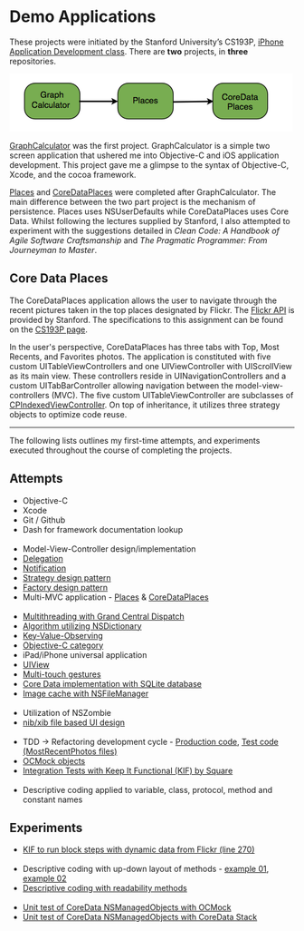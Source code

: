 Demo Applications
===
These projects were initiated by the Stanford University’s CS193P, [iPhone Application Development class](http://www.stanford.edu/class/cs193p/cgi-bin/drupal/downloads-2010-fall). There are __two__ projects, in __three__ repositories. 

![Workflow](https://github.com/kPhilosopher/CoreDataPlaces/raw/master/Readme/workflow_of_repo.png)


[GraphCalculator](https://github.com/kPhilosopher/graphCalculator_test) was the first project. GraphCalculator is a simple two screen application that ushered me into Objective-C and iOS application development. This project gave me a glimpse to the syntax of Objective-C, Xcode, and the cocoa framework.

[Places](https://github.com/kPhilosopher/Places) and [CoreDataPlaces](https://github.com/kPhilosopher/CoreDataPlaces) were completed after GraphCalculator. The main difference between the two part project is the mechanism of persistence. Places uses NSUserDefaults while CoreDataPlaces uses Core Data. Whilst following the lectures supplied by Stanford, I also attempted to experiment with the suggestions detailed in *Clean Code: A Handbook of Agile Software Craftsmanship* and *The Pragmatic Programmer: From Journeyman to Master*.


Core Data Places
---

The CoreDataPlaces application allows the user to navigate through the recent pictures taken in the top places designated by Flickr. The [Flickr API](https://github.com/kPhilosopher/CoreDataPlaces/blob/master/CoreDataPlaces/Flickr/FlickrFetcher.h) is provided by Stanford. The specifications to this assignment can be found on the [CS193P page](http://www.stanford.edu/class/cs193p/cgi-bin/drupal/downloads-2010-fall). 

In the user's perspective, CoreDataPlaces has three tabs with Top, Most Recents, and Favorites photos. The application is constituted with five custom UITableViewControllers and one UIViewController with UIScrollView as its main view. These controllers reside in UINavigationControllers and a custom UITabBarController allowing navigation between the model-view-controllers (MVC). The five custom UITableViewController are subclasses of [CPIndexedViewController](https://github.com/kPhilosopher/CoreDataPlaces/blob/master/CoreDataPlaces/IndexedTableMVC/CPIndexedTableViewController.h). On top of inheritance, it utilizes three strategy objects to optimize code reuse. 

----

The following lists outlines my first-time attempts, and experiments executed throughout the course of completing the projects.

Attempts
--------

- Objective-C
- Xcode
- Git / Github
- Dash for framework documentation lookup
<br /><br />
- Model-View-Controller design/implementation
- [Delegation](https://github.com/kPhilosopher/Places/blob/master/Places_09/PLAppDelegate.m)
- [Notification](https://github.com/kPhilosopher/CoreDataPlaces/blob/master/CoreDataPlaces/CoreDataTableMVC/CPCoreDataTableViewController.m)
- [Strategy design pattern](https://github.com/kPhilosopher/CoreDataPlaces/blob/master/CoreDataPlaces/IndexedTableMVC/CPIndexedTableViewController.m)
- [Factory design pattern](https://github.com/kPhilosopher/CoreDataPlaces/blob/master/CoreDataPlaces/CoreDataTableMVC/CPCoreDataTableViewController.m)
- Multi-MVC application - [Places](https://github.com/kPhilosopher/Places) & [CoreDataPlaces](https://github.com/kPhilosopher/CoreDataPlaces)
<br /><br />
- [Multithreading with Grand Central Dispatch](https://github.com/kPhilosopher/CoreDataPlaces/blob/master/CoreDataPlaces/ScrollableImageMVC/CPScrollableImageViewController.m)
- [Algorithm utilizing NSDictionary](https://github.com/kPhilosopher/CoreDataPlaces/blob/master/CoreDataPlaces/PhotosTableMVC/CPPhotosDataIndexer.m)
- [Key-Value-Observing](https://github.com/kPhilosopher/Places/blob/master/Places_09/PlaceTableViewController.m)
- [Objective-C category](https://github.com/kPhilosopher/CoreDataPlaces/tree/master/CoreDataPlaces/Categories)
- iPad/iPhone universal application
- [UIView](https://github.com/kPhilosopher/graphCalculator_test/blob/master/GraphCalculator/GraphView.h)
- [Multi-touch gestures](https://github.com/kPhilosopher/graphCalculator_test/blob/master/GraphCalculatorViewController.m)
- [Core Data implementation with SQLite database](https://github.com/kPhilosopher/CoreDataPlaces/blob/master/CoreDataPlaces/AppDelegate/CPAppDelegate.m)
- [Image cache with NSFileManager](https://github.com/kPhilosopher/CoreDataPlaces/blob/master/CoreDataPlaces/ScrollableImageMVC/CPImageCacheHandler.m)
<br /><br />
- Utilization of NSZombie
- [nib/xib file based UI design](https://github.com/kPhilosopher/graphCalculator_test/tree/master/GraphCalculator)
<br /><br />
- TDD -> Refactoring development cycle - [Production code](https://github.com/kPhilosopher/CoreDataPlaces/tree/master/CoreDataPlaces/CoreDataPhotosMVC), [Test code (MostRecentPhotos files)](https://github.com/kPhilosopher/CoreDataPlaces/tree/master/CoreDataPlacesTests)
- [OCMock objects](https://github.com/kPhilosopher/CoreDataPlaces/blob/master/CoreDataPlacesTests/CPMostRecentPhotosRefinaryTests.m)
- [Integration Tests with Keep It Functional (KIF) by Square](https://github.com/kPhilosopher/CoreDataPlaces/tree/master/KIF)
<br /><br />
- Descriptive coding applied to variable, class, protocol, method and constant names

Experiments
----------

- [KIF to run block steps with dynamic data from Flickr (line 270)](https://github.com/kPhilosopher/CoreDataPlaces/blob/master/KIF/KIFTestScenario%2BPlacesAdditions.m)
<br /><br />
- Descriptive coding with up-down layout of methods - [example 01](https://github.com/kPhilosopher/Places/blob/master/Places_09/PLTabBarController.m), [example 02](https://github.com/kPhilosopher/graphCalculator_test/blob/master/GraphCalculator/GraphView.m)
- [Descriptive coding with readability methods](https://github.com/kPhilosopher/CoreDataPlaces/blob/master/CoreDataPlaces/TabBarMVC/CPTabBarController.m)
<br /><br />
- [Unit test of CoreData NSManagedObjects with OCMock](https://github.com/kPhilosopher/CoreDataPlaces/blob/master/CoreDataPlacesTests/CPMostRecentPhotosRefinaryTests.m)
- [Unit test of CoreData NSManagedObjects with CoreData Stack](https://github.com/kPhilosopher/CoreDataPlaces/blob/master/CoreDataPlacesTests/CPPlaceFavoriteLogicTests.m)
